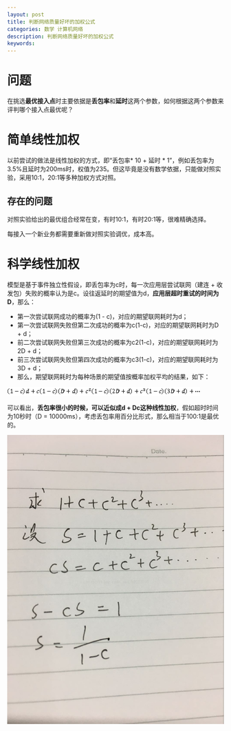 ```yaml
---
layout: post
title: 判断网络质量好坏的加权公式
categories: 数学 计算机网络
description: 判断网络质量好坏的加权公式
keywords: 
---
```




# 问题


在挑选**最优接入点**时主要依据是**丢包率**和**延时**这两个参数，如何根据这两个参数来评判哪个接入点最优呢？

# 简单线性加权


以前尝试的做法是线性加权的方式，即“丢包率* 10 + 延时 * 1”，例如丢包率为3.5%且延时为200ms时，权值为235。但这毕竟是没有数学依据，只能做对照实验，采用10:1，20:1等多种加权方式对照。

## 存在的问题

对照实验给出的最优组合经常在变，有时10:1，有时20:1等，很难精确选择。

每接入一个新业务都需要重新做对照实验调优，成本高。
 
# 科学线性加权


模型是基于事件独立性假设，即丢包率为c时，每一次应用层尝试联网（建连 + 收发包）失败的概率认为是c。设往返延时的期望值为d，**应用层超时重试的时间为D**，那么：
- 第一次尝试联网成功的概率为(1 - c)，对应的期望联网耗时为d；
- 第一次尝试联网失败但第二次成功的概率为c(1-c)，对应的期望联网耗时为D + d；
- 前二次尝试联网失败但第三次成功的概率为c2(1-c)，对应的期望联网耗时为2D + d；
- 前三次尝试联网失败但第四次成功的概率为c3(1-c)，对应的期望联网耗时为3D + d；
- 那么，期望联网耗时为每种场景的期望值按概率加权平均的结果，如下：

![](/images/posts/2017-02-01-math-judge-network-weight.md/1.png)




可以看出，**丢包率很小的时候，可以近似成d + Dc这种线性加权**，假如超时时间为10秒时（D = 10000ms），考虑丢包率用百分比形式，那么相当于100:1是最优的。
 
![](/images/posts/2017-02-01-math-judge-network-weight.md/2.jpeg)

